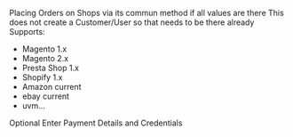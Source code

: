 Placing Orders on Shops via its commun method if all values are there
This does not create a Customer/User so that needs to be there already
Supports:
 - Magento 1.x
 - Magento 2.x
 - Presta Shop 1.x
 - Shopify 1.x
 - Amazon current
 - ebay current
 - uvm...

Optional Enter Payment Details and Credentials
